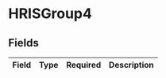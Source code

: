 # HRISGroup4


## Fields

| Field       | Type        | Required    | Description |
| ----------- | ----------- | ----------- | ----------- |